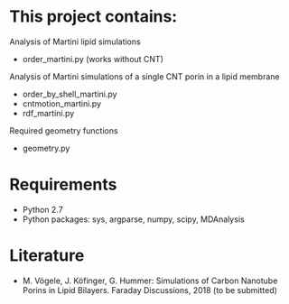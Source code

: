 # This project contains:

Analysis of Martini lipid simulations
 - order_martini.py (works without CNT)

Analysis of Martini simulations of a single CNT porin in a lipid membrane
 - order_by_shell_martini.py
 - cntmotion_martini.py
 - rdf_martini.py

Required geometry functions
 - geometry.py

# Requirements
 - Python 2.7
 - Python packages: sys, argparse, numpy, scipy, MDAnalysis

# Literature
 - M. Vögele, J. Köfinger, G. Hummer: 
Simulations of Carbon Nanotube Porins in Lipid Bilayers.
Faraday Discussions, 2018 (to be submitted)
